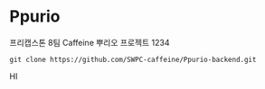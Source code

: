 # Ppurio

프리캡스톤 8팀 Caffeine 뿌리오 프로젝트 1234

```
git clone https://github.com/SWPC-caffeine/Ppurio-backend.git
```

HI
